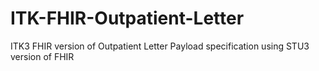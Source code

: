 # ITK-FHIR-Outpatient-Letter
ITK3 FHIR version of Outpatient Letter Payload specification using STU3 version of FHIR
